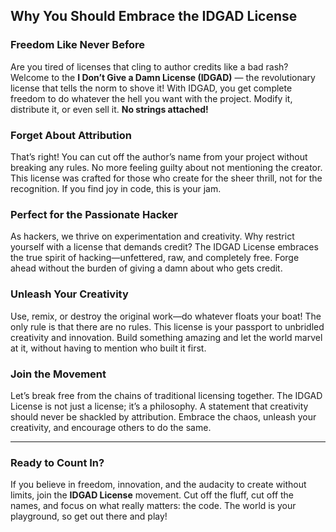 ## Why You Should Embrace the IDGAD License

### Freedom Like Never Before

Are you tired of licenses that cling to author credits like a bad rash? Welcome to the **I Don’t Give a Damn License (IDGAD)** — the revolutionary license that tells the norm to shove it! With IDGAD, you get complete freedom to do whatever the hell you want with the project. Modify it, distribute it, or even sell it. **No strings attached!**

### Forget About Attribution

That’s right! You can cut off the author’s name from your project without breaking any rules. No more feeling guilty about not mentioning the creator. This license was crafted for those who create for the sheer thrill, not for the recognition. If you find joy in code, this is your jam.

### Perfect for the Passionate Hacker

As hackers, we thrive on experimentation and creativity. Why restrict yourself with a license that demands credit? The IDGAD License embraces the true spirit of hacking—unfettered, raw, and completely free. Forge ahead without the burden of giving a damn about who gets credit.

### Unleash Your Creativity

Use, remix, or destroy the original work—do whatever floats your boat! The only rule is that there are no rules. This license is your passport to unbridled creativity and innovation. Build something amazing and let the world marvel at it, without having to mention who built it first.

### Join the Movement

Let’s break free from the chains of traditional licensing together. The IDGAD License is not just a license; it’s a philosophy. A statement that creativity should never be shackled by attribution. Embrace the chaos, unleash your creativity, and encourage others to do the same. 

---

### Ready to Count In?

If you believe in freedom, innovation, and the audacity to create without limits, join the **IDGAD License** movement. Cut off the fluff, cut off the names, and focus on what really matters: the code. The world is your playground, so get out there and play!

